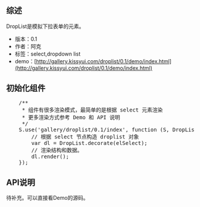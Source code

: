 ## 综述

DropList是模拟下拉表单的元素。

* 版本：0.1
* 作者：阿克
* 标签：select,dropdown list
* demo：[http://gallery.kissyui.com/droplist/0.1/demo/index.html](http://gallery.kissyui.com/droplist/0.1/demo/index.html)

## 初始化组件

<pre>
    /**
     * 组件有很多渲染模式，最简单的是根据 select 元素渲染
     * 更多渲染方式参考 Demo 和 API 说明
     */
    S.use('gallery/droplist/0.1/index', function (S, DropList) {
        // 根据 select 节点构造 droplist 对象
        var dl = DropList.decorate(elSelect);
        // 渲染结构和数据。
        dl.render();
    });
</pre>

## API说明
待补充。可以直接看Demo的源码。
